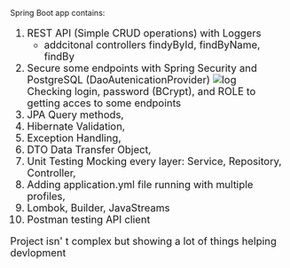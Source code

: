 Spring Boot app contains:
<font size="4">
 1.  REST API (Simple CRUD operations) with Loggers
     -  addcitonal controllers findyById, findByName, findBy 
 2.  Secure some endpoints with Spring Security and PostgreSQL (DaoAutenicationProvider) 
![log](https://user-images.githubusercontent.com/52918767/144766209-a719e97e-86b8-4aba-b5f8-1ae26eb0873e.PNG)</br>
Checking login, password (BCrypt), and ROLE to getting acces to some endpoints
3.  JPA Query methods,
4.  Hibernate Validation,
5.  Exception Handling,
6.  DTO Data Transfer Object,
7.  Unit Testing Mocking every layer: Service, Repository, Controller,
8.  Adding application.yml file running with multiple profiles,
9.  Lombok, Builder, JavaStreams
10. Postman testing API client

Project isn' t complex but showing a lot of things helping devlopment



